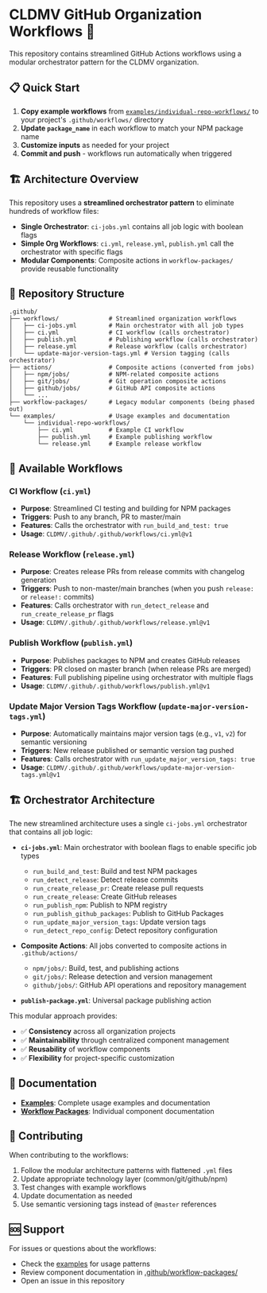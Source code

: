 # CLDMV GitHub Organization Workflows 🚀

This repository contains streamlined GitHub Actions workflows using a modular orchestrator pattern for the CLDMV organization.

## 📋 Quick Start

1. **Copy example workflows** from [`examples/individual-repo-workflows/`](examples/individual-repo-workflows/) to your project's `.github/workflows/` directory
2. **Update `package_name`** in each workflow to match your NPM package name
3. **Customize inputs** as needed for your project
4. **Commit and push** - workflows run automatically when triggered

## 🏗️ Architecture Overview

This repository uses a **streamlined orchestrator pattern** to eliminate hundreds of workflow files:

- **Single Orchestrator**: `ci-jobs.yml` contains all job logic with boolean flags
- **Simple Org Workflows**: `ci.yml`, `release.yml`, `publish.yml` call the orchestrator with specific flags
- **Modular Components**: Composite actions in `workflow-packages/` provide reusable functionality

## 📂 Repository Structure

```
.github/
├── workflows/              # Streamlined organization workflows
│   ├── ci-jobs.yml         # Main orchestrator with all job types
│   ├── ci.yml              # CI workflow (calls orchestrator)
│   ├── publish.yml         # Publishing workflow (calls orchestrator)
│   ├── release.yml         # Release workflow (calls orchestrator)
│   └── update-major-version-tags.yml # Version tagging (calls orchestrator)
├── actions/                # Composite actions (converted from jobs)
│   ├── npm/jobs/           # NPM-related composite actions
│   ├── git/jobs/           # Git operation composite actions
│   ├── github/jobs/        # GitHub API composite actions
│   └── ...
├── workflow-packages/      # Legacy modular components (being phased out)
└── examples/               # Usage examples and documentation
    └── individual-repo-workflows/
        ├── ci.yml          # Example CI workflow
        ├── publish.yml     # Example publishing workflow
        └── release.yml     # Example release workflow
```

## 🔧 Available Workflows

### CI Workflow (`ci.yml`)

- **Purpose**: Streamlined CI testing and building for NPM packages
- **Triggers**: Push to any branch, PR to master/main
- **Features**: Calls the orchestrator with `run_build_and_test: true`
- **Usage**: `CLDMV/.github/.github/workflows/ci.yml@v1`

### Release Workflow (`release.yml`)

- **Purpose**: Creates release PRs from release commits with changelog generation
- **Triggers**: Push to non-master/main branches (when you push `release:` or `release!:` commits)
- **Features**: Calls orchestrator with `run_detect_release` and `run_create_release_pr` flags
- **Usage**: `CLDMV/.github/.github/workflows/release.yml@v1`

### Publish Workflow (`publish.yml`)

- **Purpose**: Publishes packages to NPM and creates GitHub releases
- **Triggers**: PR closed on master branch (when release PRs are merged)
- **Features**: Full publishing pipeline using orchestrator with multiple flags
- **Usage**: `CLDMV/.github/.github/workflows/publish.yml@v1`

### Update Major Version Tags Workflow (`update-major-version-tags.yml`)

- **Purpose**: Automatically maintains major version tags (e.g., `v1`, `v2`) for semantic versioning
- **Triggers**: New release published or semantic version tag pushed
- **Features**: Calls orchestrator with `run_update_major_version_tags: true`
- **Usage**: `CLDMV/.github/.github/workflows/update-major-version-tags.yml@v1`

## 🏗️ Orchestrator Architecture

The new streamlined architecture uses a single `ci-jobs.yml` orchestrator that contains all job logic:

- **`ci-jobs.yml`**: Main orchestrator with boolean flags to enable specific job types

  - `run_build_and_test`: Build and test NPM packages
  - `run_detect_release`: Detect release commits
  - `run_create_release_pr`: Create release pull requests
  - `run_create_release`: Create GitHub releases
  - `run_publish_npm`: Publish to NPM registry
  - `run_publish_github_packages`: Publish to GitHub Packages
  - `run_update_major_version_tags`: Update version tags
  - `run_detect_repo_config`: Detect repository configuration

- **Composite Actions**: All jobs converted to composite actions in `.github/actions/`
  - `npm/jobs/`: Build, test, and publishing actions
  - `git/jobs/`: Release detection and version management
  - `github/jobs/`: GitHub API operations and repository management
- **`publish-package.yml`**: Universal package publishing action

This modular approach provides:

- ✅ **Consistency** across all organization projects
- ✅ **Maintainability** through centralized component management
- ✅ **Reusability** of workflow components
- ✅ **Flexibility** for project-specific customization

## 📖 Documentation

- **[Examples](examples/)**: Complete usage examples and documentation
- **[Workflow Packages](.github/workflow-packages/)**: Individual component documentation

## 🤝 Contributing

When contributing to the workflows:

1. Follow the modular architecture patterns with flattened `.yml` files
2. Update appropriate technology layer (common/git/github/npm)
3. Test changes with example workflows
4. Update documentation as needed
5. Use semantic versioning tags instead of `@master` references

## 🆘 Support

For issues or questions about the workflows:

- Check the [examples](examples/) for usage patterns
- Review component documentation in [.github/workflow-packages/](.github/workflow-packages/)
- Open an issue in this repository
